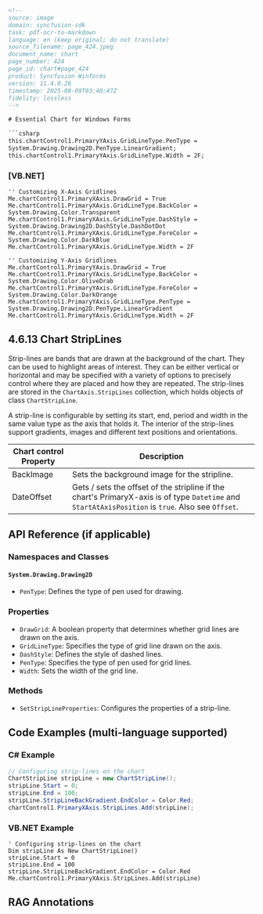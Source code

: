 ```html
<!-- 
source: image
domain: syncfusion-sdk
task: pdf-ocr-to-markdown
language: en (keep original; do not translate)
source_filename: page_424.jpeg
document_name: chart
page_number: 424
page_id: chart#page_424
product: Syncfusion Winforms
version: 11.4.0.26
timestamp: 2025-08-09T03:40:47Z
fidelity: lossless
-->

# Essential Chart for Windows Forms

```csharp
this.chartControl1.PrimaryYAxis.GridLineType.PenType = 
System.Drawing.Drawing2D.PenType.LinearGradient;
this.chartControl1.PrimaryYAxis.GridLineType.Width = 2F;
```

### [VB.NET]

```vb.net
'' Customizing X-Axis Gridlines
Me.chartControl1.PrimaryXAxis.DrawGrid = True
Me.chartControl1.PrimaryXAxis.GridLineType.BackColor = 
System.Drawing.Color.Transparent
Me.chartControl1.PrimaryXAxis.GridLineType.DashStyle = 
System.Drawing.Drawing2D.DashStyle.DashDotDot
Me.chartControl1.PrimaryXAxis.GridLineType.ForeColor = 
System.Drawing.Color.DarkBlue
Me.chartControl1.PrimaryXAxis.GridLineType.Width = 2F

'' Customizing Y-Axis Gridlines
Me.chartControl1.PrimaryYAxis.DrawGrid = True
Me.chartControl1.PrimaryYAxis.GridLineType.BackColor = 
System.Drawing.Color.OliveDrab
Me.chartControl1.PrimaryYAxis.GridLineType.ForeColor = 
System.Drawing.Color.DarkOrange
Me.chartControl1.PrimaryYAxis.GridLineType.PenType = 
System.Drawing.Drawing2D.PenType.LinearGradient
Me.chartControl1.PrimaryYAxis.GridLineType.Width = 2F
```

## 4.6.13 Chart StripLines

Strip-lines are bands that are drawn at the background of the chart. They can be used to highlight areas of interest. They can be either vertical or horizontal and may be specified with a variety of options to precisely control where they are placed and how they are repeated. The strip-lines are stored in the `ChartAxis.StripLines` collection, which holds objects of class `ChartStripLine`.

A strip-line is configurable by setting its start, end, period and width in the same value type as the axis that holds it. The interior of the strip-lines support gradients, images and different text positions and orientations.

| Chart control Property | Description |
|-------------------------|-------------|
| BackImage              | Sets the background image for the stripline. |
| DateOffset             | Gets / sets the offset of the stripline if the chart's PrimaryX-axis is of type `Datetime` and `StartAtAxisPosition` is `true`. Also see `Offset`. |

## API Reference (if applicable)

### Namespaces and Classes

#### `System.Drawing.Drawing2D`
- `PenType`: Defines the type of pen used for drawing.

### Properties
- `DrawGrid`: A boolean property that determines whether grid lines are drawn on the axis.
- `GridLineType`: Specifies the type of grid line drawn on the axis.
- `DashStyle`: Defines the style of dashed lines.
- `PenType`: Specifies the type of pen used for grid lines.
- `Width`: Sets the width of the grid line.

### Methods
- `SetStripLineProperties`: Configures the properties of a strip-line.

## Code Examples (multi-language supported)

### C# Example

```csharp
// Configuring strip-lines on the chart
ChartStripLine stripLine = new ChartStripLine();
stripLine.Start = 0;
stripLine.End = 100;
stripLine.StripLineBackGradient.EndColor = Color.Red;
chartControl1.PrimaryXAxis.StripLines.Add(stripLine);
```

### VB.NET Example

```vb.net
' Configuring strip-lines on the chart
Dim stripLine As New ChartStripLine()
stripLine.Start = 0
stripLine.End = 100
stripLine.StripLineBackGradient.EndColor = Color.Red
Me.chartControl1.PrimaryXAxis.StripLines.Add(stripLine)
```

## RAG Annotations

<!-- tags: [chart, strip-line, axis, grid-line, windows-forms] keywords: [gridlines, axis, strip lines, gradient, chart, dashboard, syncfusion] -->
```